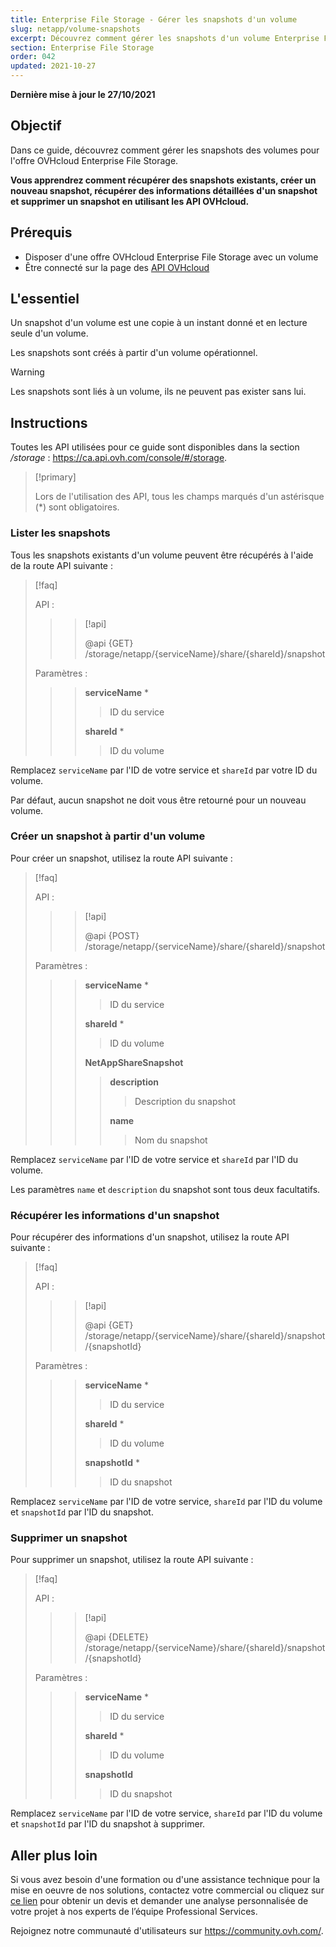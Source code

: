 ```yaml
---
title: Enterprise File Storage - Gérer les snapshots d'un volume
slug: netapp/volume-snapshots
excerpt: Découvrez comment gérer les snapshots d'un volume Enterprise File Storage en utilisant les API OVHcloud
section: Enterprise File Storage
order: 042
updated: 2021-10-27
---
```


**Dernière mise à jour le 27/10/2021**

## Objectif

Dans ce guide, découvrez comment gérer les snapshots des volumes pour l'offre OVHcloud Enterprise File Storage.

**Vous apprendrez comment récupérer des snapshots existants, créer un nouveau snapshot, récupérer des informations détaillées d'un snapshot et supprimer un snapshot en utilisant les API OVHcloud.**

## Prérequis

- Disposer d'une offre OVHcloud Enterprise File Storage avec un volume
- Être connecté sur la page des [API OVHcloud](https://ca.api.ovh.com/)

## L'essentiel

Un snapshot d'un volume est une copie à un instant donné et en lecture seule d'un volume.

Les snapshots sont créés à partir d'un volume opérationnel.

> [!warning]
>
> Les snapshots sont liés à un volume, ils ne peuvent pas exister sans lui.
>

## Instructions

Toutes les API utilisées pour ce guide sont disponibles dans la section */storage* : <https://ca.api.ovh.com/console/#/storage>.

> [!primary]
>
> Lors de l'utilisation des API, tous les champs marqués d'un astérisque (\*) sont obligatoires.
>

### Lister les snapshots

Tous les snapshots existants d'un volume peuvent être récupérés à l'aide de la route API suivante :

> [!faq]
>
> API :
>
>> > [!api]
>> >
>> > @api {GET} /storage/netapp/{serviceName}/share/{shareId}/snapshot
>>
>>
>
> Paramètres :
>
>> > **serviceName** *
>> >
>> >> ID du service
>> >
>> > **shareId** *
>> >
>> >> ID du volume
>

Remplacez `serviceName` par l'ID de votre service et `shareId` par votre ID du volume.

Par défaut, aucun snapshot ne doit vous être retourné pour un nouveau volume.

### Créer un snapshot à partir d'un volume

Pour créer un snapshot, utilisez la route API suivante :

> [!faq]
>
> API :
>
>> > [!api]
>> >
>> > @api {POST} /storage/netapp/{serviceName}/share/{shareId}/snapshot
>> >
>>
>
> Paramètres :
>
>> > **serviceName** *
>> >
>> >> ID du service
>> >
>> > **shareId** *
>> >
>> >> ID du volume
>> >
>> > **NetAppShareSnapshot**
>> >
>> >> **description**
>> >>
>> >> > Description du snapshot
>> >>
>> >> **name**
>> >>
>> >> > Nom du snapshot
>

Remplacez `serviceName` par l'ID de votre service et `shareId` par l'ID du volume.

Les paramètres `name` et `description` du snapshot sont tous deux facultatifs.

### Récupérer les informations d'un snapshot

Pour récupérer des informations d'un snapshot, utilisez la route API suivante :

> [!faq]
>
> API :
>
>> > [!api]
>> >
>> > @api {GET} /storage/netapp/{serviceName}/share/{shareId}/snapshot/{snapshotId}
>>
>>
>
> Paramètres :
>
>> > **serviceName** *
>> >
>> >> ID du service
>> >
>> > **shareId** *
>> >
>> >> ID du volume
>> >
>> > **snapshotId** *
>> >
>> >> ID du snapshot
>

Remplacez `serviceName` par l'ID de votre service, `shareId` par l'ID du volume et `snapshotId` par l'ID du snapshot.

### Supprimer un snapshot

Pour supprimer un snapshot, utilisez la route API suivante :

> [!faq]
>
> API :
>
>> > [!api]
>> >
>> > @api {DELETE} /storage/netapp/{serviceName}/share/{shareId}/snapshot/{snapshotId}
>>
>>
>
> Paramètres :
>
>> > **serviceName** *
>> >
>> >> ID du service
>> >
>> > **shareId** *
>> >
>> >> ID du volume
>> >
>> > **snapshotId**
>> >
>> >> ID du snapshot
>

Remplacez `serviceName` par l'ID de votre service, `shareId` par l'ID du volume et `snapshotId` par l'ID du snapshot à supprimer.

## Aller plus loin

Si vous avez besoin d'une formation ou d'une assistance technique pour la mise en oeuvre de nos solutions, contactez votre commercial ou cliquez sur [ce lien](https://www.ovhcloud.com/fr-ca/professional-services/) pour obtenir un devis et demander une analyse personnalisée de votre projet à nos experts de l’équipe Professional Services.

Rejoignez notre communauté d'utilisateurs sur <https://community.ovh.com/>.
